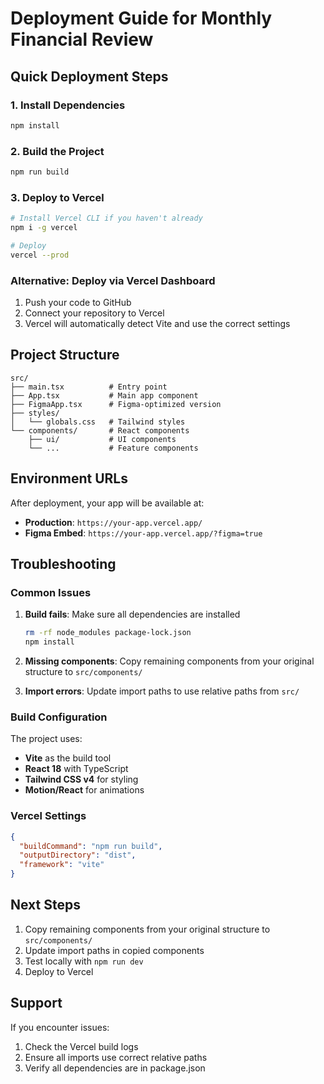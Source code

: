 # Deployment Guide for Monthly Financial Review

## Quick Deployment Steps

### 1. Install Dependencies
```bash
npm install
```

### 2. Build the Project
```bash
npm run build
```

### 3. Deploy to Vercel
```bash
# Install Vercel CLI if you haven't already
npm i -g vercel

# Deploy
vercel --prod
```

### Alternative: Deploy via Vercel Dashboard
1. Push your code to GitHub
2. Connect your repository to Vercel
3. Vercel will automatically detect Vite and use the correct settings

## Project Structure

```
src/
├── main.tsx          # Entry point
├── App.tsx           # Main app component
├── FigmaApp.tsx      # Figma-optimized version
├── styles/
│   └── globals.css   # Tailwind styles
└── components/       # React components
    ├── ui/           # UI components
    └── ...           # Feature components
```

## Environment URLs

After deployment, your app will be available at:
- **Production**: `https://your-app.vercel.app/`
- **Figma Embed**: `https://your-app.vercel.app/?figma=true`

## Troubleshooting

### Common Issues

1. **Build fails**: Make sure all dependencies are installed
   ```bash
   rm -rf node_modules package-lock.json
   npm install
   ```

2. **Missing components**: Copy remaining components from your original structure to `src/components/`

3. **Import errors**: Update import paths to use relative paths from `src/`

### Build Configuration

The project uses:
- **Vite** as the build tool
- **React 18** with TypeScript
- **Tailwind CSS v4** for styling
- **Motion/React** for animations

### Vercel Settings
```json
{
  "buildCommand": "npm run build",
  "outputDirectory": "dist",
  "framework": "vite"
}
```

## Next Steps

1. Copy remaining components from your original structure to `src/components/`
2. Update import paths in copied components
3. Test locally with `npm run dev`
4. Deploy to Vercel

## Support

If you encounter issues:
1. Check the Vercel build logs
2. Ensure all imports use correct relative paths
3. Verify all dependencies are in package.json